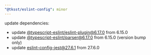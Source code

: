 ```yaml
---
"@tksst/eslint-config": minor
---
```


update dependencies:

- update [@typescript-eslint/eslint-plugin@6.17.0](https://github.com/typescript-eslint/typescript-eslint/releases/tag/v6.17.0) from 6.15.0
- update [@typescript-eslint/parser@6.17.0](https://github.com/typescript-eslint/typescript-eslint/releases/tag/v6.17.0) from 6.15.0 (version bump only)
- update [eslint-config-jest@27.6.1](https://github.com/jest-community/eslint-plugin-jest/releases/tag/v27.6.1) from 27.6.0
